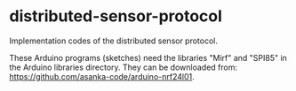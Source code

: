 # distributed-sensor-protocol
Implementation codes of the distributed sensor protocol.

These Arduino programs (sketches) need the libraries "Mirf" and "SPI85" in the Arduino libraries directory.
They can be downloaded from: https://github.com/asanka-code/arduino-nrf24l01.


